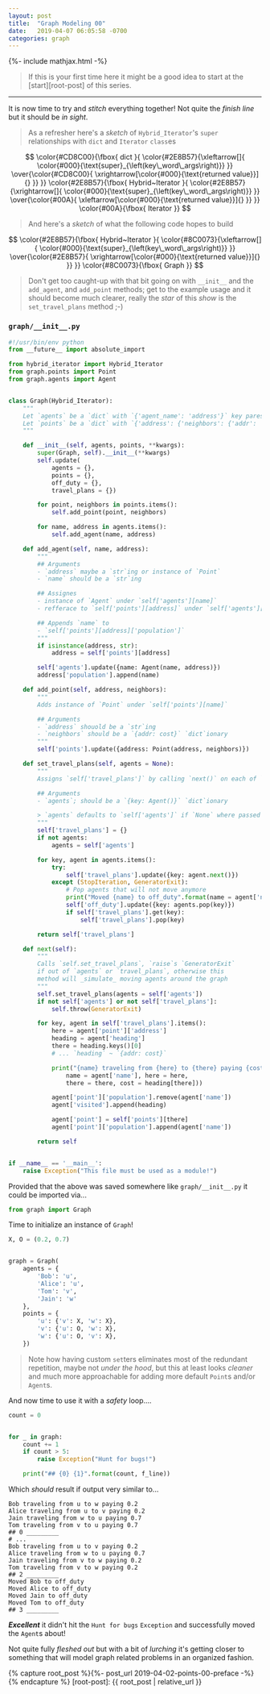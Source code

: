 ```yaml
---
layout: post
title:  "Graph Modeling 00"
date:   2019-04-07 06:05:58 -0700
categories: graph
---
```

{%- include mathjax.html -%}


> If this is your first time here it might be a good idea to start at the [start][root-post] of this series.

___


It is now time to try and _stitch_ everything together! Not quite the _finish line_ but it should be _in sight_.


> As a refresher here's a _sketch_ of `Hybrid_Iterator`'s `super` relationships with `dict` and `Iterator` `class`es


$$
\color{#CD8C00}{\fbox{ dict }{
  \color{#2E8B57}{\xleftarrow[]{
    \color{#000}{\text{super}_{\left(key\_word\_args\right)}}
  }}
  \over{\color{#CD8C00}{
    \xrightarrow[\color{#000}{\text{returned value}}]{}
  }}
}}
\color{#2E8B57}{\fbox{ Hybrid~Iterator }{
  \color{#2E8B57}{\xrightarrow[]{
    \color{#000}{\text{super}_{\left(key\_word\_args\right)}}
  }}
  \over{\color{#00A}{
    \xleftarrow[\color{#000}{\text{returned value}}]{}
  }}
}}
\color{#00A}{\fbox{ Iterator }}
$$

> And here's a _sketch_ of what the following code hopes to build

$$
\color{#2E8B57}{\fbox{ Hybrid~Iterator }{
  \color{#8C0073}{\xleftarrow[]{
    \color{#000}{\text{super}_{\left(key\_word\_args\right)}}
  }}
  \over{\color{#2E8B57}{
    \xrightarrow[\color{#000}{\text{returned value}}]{}
  }}
}}
\color{#8C0073}{\fbox{ Graph }}
$$


> Don't get too caught-up with that bit going on with `__init__` and the `add_agent`, and `add_point` methods; get to the example usage and it should become much clearer, really the _star_ of this _show_ is the `set_travel_plans` method ;-)


### `graph/__init__.py`


```python
#!/usr/bin/env python
from __future__ import absolute_import

from hybrid_iterator import Hybrid_Iterator
from graph.points import Point
from graph.agents import Agent


class Graph(Hybrid_Iterator):
    """
    Let `agents` be a `dict` with `{'agent_name': 'address'}` key pares
    Let `points` be a `dict` with `{'address': {'neighbors': {'addr': 'cost'}}}`
    """

    def __init__(self, agents, points, **kwargs):
        super(Graph, self).__init__(**kwargs)
        self.update(
            agents = {},
            points = {},
            off_duty = {},
            travel_plans = {})

        for point, neighbors in points.items():
            self.add_point(point, neighbors)

        for name, address in agents.items():
            self.add_agent(name, address)

    def add_agent(self, name, address):
        """
        ## Arguments
        - `address` maybe a `str`ing or instance of `Point`
        - `name` should be a `str`ing

        ## Assignes
        - instance of `Agent` under `self['agents'][name]`
        - refferace to `self['points'][address]` under `self['agents'][name]['points']`

        ## Appends `name` to
        - `self['points'][address]['population']`
        """
        if isinstance(address, str):
            address = self['points'][address]

        self['agents'].update({name: Agent(name, address)})
        address['population'].append(name)

    def add_point(self, address, neighbors):
        """
        Adds instance of `Point` under `self['points'][name]`

        ## Arguments
        - `address` shouold be a `str`ing
        - `neighbors` should be a `{addr: cost}` `dict`ionary
        """
        self['points'].update({address: Point(address, neighbors)})

    def set_travel_plans(self, agents = None):
        """
        Assigns `self['travel_plans']` by calling `next()` on each of `agents`

        ## Arguments
        - `agents`; should be a `{key: Agent()}` `dict`ionary

        > `agents` defaults to `self['agents']` if `None` where passed
        """
        self['travel_plans'] = {}
        if not agents:
            agents = self['agents']

        for key, agent in agents.items():
            try:
                self['travel_plans'].update({key: agent.next()})
            except (StopIteration, GeneratorExit):
                # Pop agents that will not move anymore
                print("Moved {name} to off_duty".format(name = agent['name']))
                self['off_duty'].update({key: agents.pop(key)})
                if self['travel_plans'].get(key):
                    self['travel_plans'].pop(key)

        return self['travel_plans']

    def next(self):
        """
        Calls `self.set_travel_plans`, `raise`s `GeneratorExit`
        if out of `agents` or `travel_plans`, otherwise this
        method will _simulate_ moving agents around the graph
        """
        self.set_travel_plans(agents = self['agents'])
        if not self['agents'] or not self['travel_plans']:
            self.throw(GeneratorExit)

        for key, agent in self['travel_plans'].items():
            here = agent['point']['address']
            heading = agent['heading']
            there = heading.keys()[0]
            # ... `heading` ~ `{addr: cost}`

            print("{name} traveling from {here} to {there} paying {cost}".format(
                name = agent['name'], here = here,
                there = there, cost = heading[there]))

            agent['point']['population'].remove(agent['name'])
            agent['visited'].append(heading)

            agent['point'] = self['points'][there]
            agent['point']['population'].append(agent['name'])

        return self


if __name__ == '__main__':
    raise Exception("This file must be used as a module!")
```


Provided that the above was saved somewhere like `graph/__init__.py` it could be imported via...


```python
from graph import Graph
```


Time to initialize an instance of `Graph`!


```python
X, O = (0.2, 0.7)


graph = Graph(
    agents = {
        'Bob': 'u',
        'Alice': 'u',
        'Tom': 'v',
        'Jain': 'w'
    },
    points = {
        'u': {'v': X, 'w': X},
        'v': {'u': O, 'w': X},
        'w': {'u': O, 'v': X},
    })
```

> Note how having custom `set`ters eliminates most of the redundant repetition, maybe not _under the hood_, but this at least looks _cleaner_ and much more approachable for adding more default `Point`s and/or `Agent`s.

And now time to use it with a _safety_ loop....

```python
count = 0


for _ in graph:
    count += 1
    if count > 5:
        raise Exception("Hunt for bugs!")

    print("## {0} {1}".format(count, f_line))
```


Which _should_ result if output very similar to...


```
Bob traveling from u to w paying 0.2
Alice traveling from u to v paying 0.2
Jain traveling from w to u paying 0.7
Tom traveling from v to u paying 0.7
## 0 _________
# ...
Bob traveling from u to v paying 0.2
Alice traveling from w to u paying 0.7
Jain traveling from v to w paying 0.2
Tom traveling from v to w paying 0.2
## 2 _________
Moved Bob to off_duty
Moved Alice to off_duty
Moved Jain to off_duty
Moved Tom to off_duty
## 3 _________
```


**_Excellent_** it didn't hit the `Hunt for bugs` `Exception` and successfully moved the `Agent`s about!

Not quite fully _fleshed out_ but with a bit of _lurching_ it's getting closer to something that will model graph related problems in an organized fashion.


{% capture root_post %}{%- post_url 2019-04-02-points-00-preface -%}{% endcapture %}
[root-post]: {{ root_post | relative_url }}
